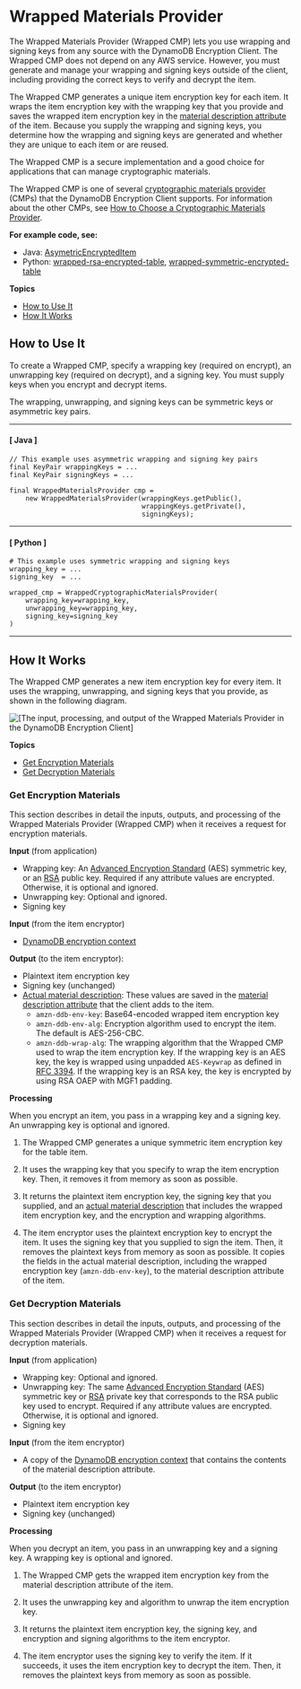 # Wrapped Materials Provider<a name="wrapped-provider"></a>

The Wrapped Materials Provider \(Wrapped CMP\) lets you use wrapping and signing keys from any source with the DynamoDB Encryption Client\. The Wrapped CMP does not depend on any AWS service\. However, you must generate and manage your wrapping and signing keys outside of the client, including providing the correct keys to verify and decrypt the item\. 

The Wrapped CMP generates a unique item encryption key for each item\. It wraps the item encryption key with the wrapping key that you provide and saves the wrapped item encryption key in the [material description attribute](concepts.md#material-description) of the item\. Because you supply the wrapping and signing keys, you determine how the wrapping and signing keys are generated and whether they are unique to each item or are reused\. 

The Wrapped CMP is a secure implementation and a good choice for applications that can manage cryptographic materials\.

The Wrapped CMP is one of several [cryptographic materials provider](concepts.md#concept-material-provider) \(CMPs\) that the DynamoDB Encryption Client supports\. For information about the other CMPs, see [How to Choose a Cryptographic Materials Provider](crypto-materials-providers.md)\.

**For example code, see:**
+ Java: [AsymetricEncryptedItem](https://github.com/aws/aws-dynamodb-encryption-java/blob/master/examples/com/amazonaws/examples/AsymmetricEncryptedItem.java)
+ Python: [wrapped\-rsa\-encrypted\-table](https://github.com/aws/aws-dynamodb-encryption-python/blob/master/examples/src/wrapped_rsa_encrypted_table.py), [wrapped\-symmetric\-encrypted\-table](https://github.com/aws/aws-dynamodb-encryption-python/blob/master/examples/src/wrapped_symmetric_encrypted_table.py)

**Topics**
+ [How to Use It](#wrapped-cmp-how-to-use)
+ [How It Works](#wrapped-cmp-how-it-works)

## How to Use It<a name="wrapped-cmp-how-to-use"></a>

To create a Wrapped CMP, specify a wrapping key \(required on encrypt\), an unwrapping key \(required on decrypt\), and a signing key\. You must supply keys when you encrypt and decrypt items\.

The wrapping, unwrapping, and signing keys can be symmetric keys or asymmetric key pairs\. 

------
#### [ Java ]

```
// This example uses asymmetric wrapping and signing key pairs
final KeyPair wrappingKeys = ...
final KeyPair signingKeys = ...

final WrappedMaterialsProvider cmp = 
    new WrappedMaterialsProvider(wrappingKeys.getPublic(),
                                 wrappingKeys.getPrivate(),
                                 signingKeys);
```

------
#### [ Python ]

```
# This example uses symmetric wrapping and signing keys
wrapping_key = ...
signing_key  = ...

wrapped_cmp = WrappedCryptographicMaterialsProvider(
    wrapping_key=wrapping_key,
    unwrapping_key=wrapping_key,
    signing_key=signing_key
)
```

------

## How It Works<a name="wrapped-cmp-how-it-works"></a>

The Wrapped CMP generates a new item encryption key for every item\. It uses the wrapping, unwrapping, and signing keys that you provide, as shown in the following diagram\.

![\[The input, processing, and output of the Wrapped Materials Provider in the DynamoDB Encryption Client\]](http://docs.aws.amazon.com/dynamodb-encryption-client/latest/devguide/images/wrappedCMP.png)

**Topics**
+ [Get Encryption Materials](#wrapped-cmp-get-encryption-materials)
+ [Get Decryption Materials](#wrapped-cmp-get-decryption-materials)

### Get Encryption Materials<a name="wrapped-cmp-get-encryption-materials"></a>

This section describes in detail the inputs, outputs, and processing of the Wrapped Materials Provider \(Wrapped CMP\) when it receives a request for encryption materials\. 

**Input** \(from application\)
+ Wrapping key: An [Advanced Encryption Standard](https://en.wikipedia.org/wiki/Advanced_Encryption_Standard) \(AES\) symmetric key, or an [RSA](https://en.wikipedia.org/wiki/RSA_(cryptosystem)) public key\. Required if any attribute values are encrypted\. Otherwise, it is optional and ignored\.
+ Unwrapping key: Optional and ignored\. 
+ Signing key

**Input** \(from the item encryptor\)
+ [DynamoDB encryption context](concepts.md#encryption-context)

**Output** \(to the item encryptor\):
+ Plaintext item encryption key
+ Signing key \(unchanged\)
+ [Actual material description](concepts.md#material-description): These values are saved in the [material description attribute](concepts.md#material-description) that the client adds to the item\. 
  + `amzn-ddb-env-key`: Base64\-encoded wrapped item encryption key
  + `amzn-ddb-env-alg`: Encryption algorithm used to encrypt the item\. The default is AES\-256\-CBC\.
  + `amzn-ddb-wrap-alg`: The wrapping algorithm that the Wrapped CMP used to wrap the item encryption key\. If the wrapping key is an AES key, the key is wrapped using unpadded `AES-Keywrap` as defined in [RFC 3394](https://tools.ietf.org/html/rfc3394.html)\. If the wrapping key is an RSA key, the key is encrypted by using RSA OAEP with MGF1 padding\. 

**Processing**

When you encrypt an item, you pass in a wrapping key and a signing key\. An unwrapping key is optional and ignored\.

1. The Wrapped CMP generates a unique symmetric item encryption key for the table item\.

1. It uses the wrapping key that you specify to wrap the item encryption key\. Then, it removes it from memory as soon as possible\.

1. It returns the plaintext item encryption key, the signing key that you supplied, and an [actual material description](concepts.md#material-description) that includes the wrapped item encryption key, and the encryption and wrapping algorithms\.

1. The item encryptor uses the plaintext encryption key to encrypt the item\. It uses the signing key that you supplied to sign the item\. Then, it removes the plaintext keys from memory as soon as possible\. It copies the fields in the actual material description, including the wrapped encryption key \(`amzn-ddb-env-key`\), to the material description attribute of the item\.

### Get Decryption Materials<a name="wrapped-cmp-get-decryption-materials"></a>

This section describes in detail the inputs, outputs, and processing of the Wrapped Materials Provider \(Wrapped CMP\) when it receives a request for decryption materials\. 

**Input** \(from application\)
+ Wrapping key: Optional and ignored\.
+ Unwrapping key: The same [Advanced Encryption Standard](https://en.wikipedia.org/wiki/Advanced_Encryption_Standard) \(AES\) symmetric key or [RSA](https://en.wikipedia.org/wiki/RSA_(cryptosystem)) private key that corresponds to the RSA public key used to encrypt\. Required if any attribute values are encrypted\. Otherwise, it is optional and ignored\.
+ Signing key

**Input** \(from the item encryptor\)
+ A copy of the [DynamoDB encryption context](concepts.md#encryption-context) that contains the contents of the material description attribute\.

**Output** \(to the item encryptor\)
+ Plaintext item encryption key
+ Signing key \(unchanged\)

**Processing**

When you decrypt an item, you pass in an unwrapping key and a signing key\. A wrapping key is optional and ignored\.

1. The Wrapped CMP gets the wrapped item encryption key from the material description attribute of the item\.

1. It uses the unwrapping key and algorithm to unwrap the item encryption key\. 

1. It returns the plaintext item encryption key, the signing key, and encryption and signing algorithms to the item encryptor\.

1. The item encryptor uses the signing key to verify the item\. If it succeeds, it uses the item encryption key to decrypt the item\. Then, it removes the plaintext keys from memory as soon as possible\.
